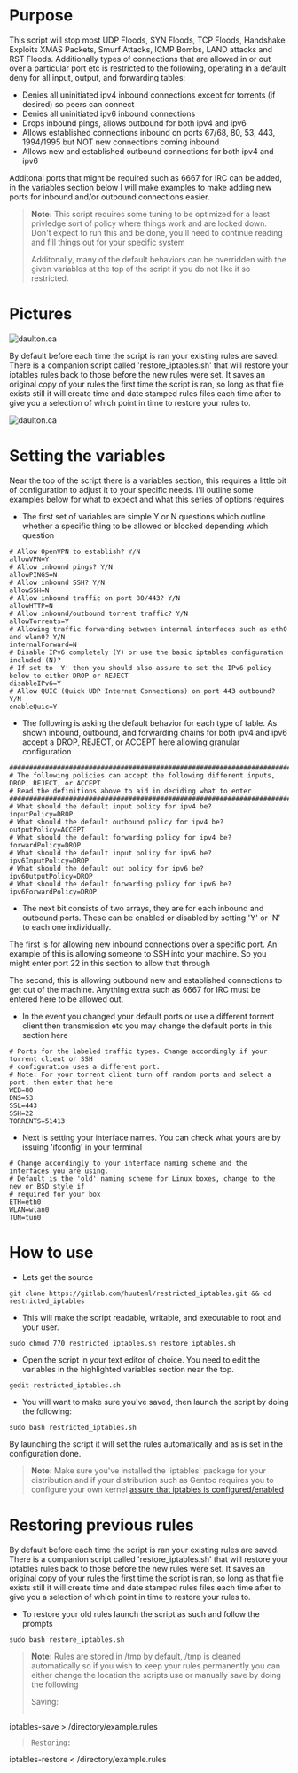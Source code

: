 Purpose
===

This script will stop most UDP Floods, SYN Floods, TCP Floods, Handshake Exploits
XMAS Packets, Smurf Attacks, ICMP Bombs, LAND attacks and RST Floods. Additionally 
types of connections that are allowed in or out over a particular port etc is restricted to the
following, operating in a default deny for all input, output, and forwarding tables:  

* Denies all uninitiated ipv4 inbound connections except for torrents (if desired) so peers can connect
* Denies all uninitiated ipv6 inbound connections
* Drops inbound pings, allows outbound for both ipv4 and ipv6
* Allows established connections inbound on ports 67/68, 80, 53, 443, 1994/1995 but NOT new connections
coming inbound
* Allows new and established outbound connections for both ipv4 and ipv6          

Additonal ports that might be required such as 6667 for IRC can be added, in the variables section
below I will make examples to make adding new ports for inbound and/or outbound connections easier.

> **Note:** 
> This script requires some tuning to be optimized for a least privledge sort of policy where things
> work and are locked down. Don't expect to run this and be done, you'll need to continue reading and fill
> things out for your specific system
>
> Additonally, many of the default behaviors can be overridden with the given variables at the top of
> the script if you do not like it so restricted.

Pictures
===

![daulton.ca](https://daulton.ca//lib/plugins/ckgedit/fckeditor/userfiles/image/bash_script_pictures/iptables.png)

By default before each time the script is ran your existing rules are saved. There is a companion script 
called 'restore_iptables.sh' that will restore your iptables rules back to those before the new rules were 
set. It saves an original copy of your rules the first time the script is ran, so long as that file exists 
still it will create time and date stamped rules files each time after to give you a selection of which 
point in time to restore your rules to.

![daulton.ca](https://daulton.ca/lib/exe/fetch.php/bash_script_pictures:restore_complete.png?w=600&h=133&tok=60f97e)

Setting the variables
===

Near the top of the script there is a variables section, this requires a little bit of configuration
to adjust it to your specific needs. I'll outline some examples below for what to expect and what this
series of options requires

- The first set of variables are simple Y or N questions which outline whether a specific thing to be 
allowed or blocked depending which question

```
# Allow OpenVPN to establish? Y/N
allowVPN=Y
# Allow inbound pings? Y/N
allowPINGS=N
# Allow inbound SSH? Y/N
allowSSH=N
# Allow inbound traffic on port 80/443? Y/N
allowHTTP=N
# Allow inbound/outbound torrent traffic? Y/N
allowTorrents=Y
# Allowing traffic forwarding between internal interfaces such as eth0 and wlan0? Y/N
internalForward=N
# Disable IPv6 completely (Y) or use the basic iptables configuration included (N)?
# If set to 'Y' then you should also assure to set the IPv6 policy below to either DROP or REJECT
disableIPv6=Y
# Allow QUIC (Quick UDP Internet Connections) on port 443 outbound? Y/N
enableQuic=Y
```

- The following is asking the default behavior for each type of table. As shown inbound, outbound, and
forwarding chains for both ipv4 and ipv6 accept a DROP, REJECT, or ACCEPT here allowing granular configuration

```
####################################################################################################
# The following policies can accept the following different inputs, DROP, REJECT, or ACCEPT
# Read the definitions above to aid in deciding what to enter
####################################################################################################
# What should the default input policy for ipv4 be?
inputPolicy=DROP
# What should the default outbound policy for ipv4 be?
outputPolicy=ACCEPT
# What should the default forwarding policy for ipv4 be?
forwardPolicy=DROP
# What should the default input policy for ipv6 be?
ipv6InputPolicy=DROP
# What should the default out policy for ipv6 be?
ipv6OutputPolicy=DROP
# What should the default forwarding policy for ipv6 be?
ipv6ForwardPolicy=DROP
```

- The next bit consists of two arrays, they are for each inbound and outbound ports. These can be enabled
or disabled by setting 'Y' or 'N' to each one individually. 

The first is for allowing new inbound connections over a specific port. An example of this is allowing
someone to SSH into your machine. So you might enter port 22 in this section to allow that through

The second, this is allowing outbound new and established connections to get out of the machine. Anything 
extra such as 6667 for IRC must be entered here to be allowed out. 

- In the event you changed your default ports or use a different torrent client then transmission etc
you may change the default ports in this section here

```
# Ports for the labeled traffic types. Change accordingly if your torrent client or SSH
# configuration uses a different port.
# Note: For your torrent client turn off random ports and select a port, then enter that here
WEB=80
DNS=53
SSL=443
SSH=22
TORRENTS=51413
```

- Next is setting your interface names. You can check what yours are by issuing 'ifconfig' in your terminal

```
# Change accordingly to your interface naming scheme and the interfaces you are using.
# Default is the 'old' naming scheme for Linux boxes, change to the new or BSD style if
# required for your box
ETH=eth0
WLAN=wlan0
TUN=tun0
```


How to use
===

- Lets get the source

```
git clone https://gitlab.com/huuteml/restricted_iptables.git && cd restricted_iptables
```

- This will make the script readable, writable, and executable to root and your user. 

```
sudo chmod 770 restricted_iptables.sh restore_iptables.sh
```

- Open the script in your text editor of choice. You need to edit the variables in the highlighted variables section near the top.

```
gedit restricted_iptables.sh
```

- You will want to make sure you've saved, then launch the script by doing the following:

```
sudo bash restricted_iptables.sh
```

By launching the script it will set the rules automatically and as is set in the configuration done.

> **Note:** 
> Make sure you've installed the 'iptables' package for your distribution and if your distribution
> such as Gentoo requires you to configure your own kernel [assure that iptables is configured/enabled](https://wiki.gentoo.org/wiki/Iptables)

Restoring previous rules
===

By default before each time the script is ran your existing rules are saved. There is a companion script 
called 'restore_iptables.sh' that will restore your iptables rules back to those before the new rules were 
set. It saves an original copy of your rules the first time the script is ran, so long as that file exists 
still it will create time and date stamped rules files each time after to give you a selection of which point 
in time to restore your rules to.

- To restore your old rules launch the script as such and follow the prompts

```
sudo bash restore_iptables.sh
```


> **Note:** 
> Rules are stored in /tmp by default, /tmp is cleaned automatically so if you wish to keep your rules 
> permanently you can either change the location the scripts use or manually save by doing the following
>
> Saving:
> ```
 iptables-save > /directory/example.rules
>
>```
> Restoring:
> ```
 iptables-restore < /directory/example.rules
> ```
